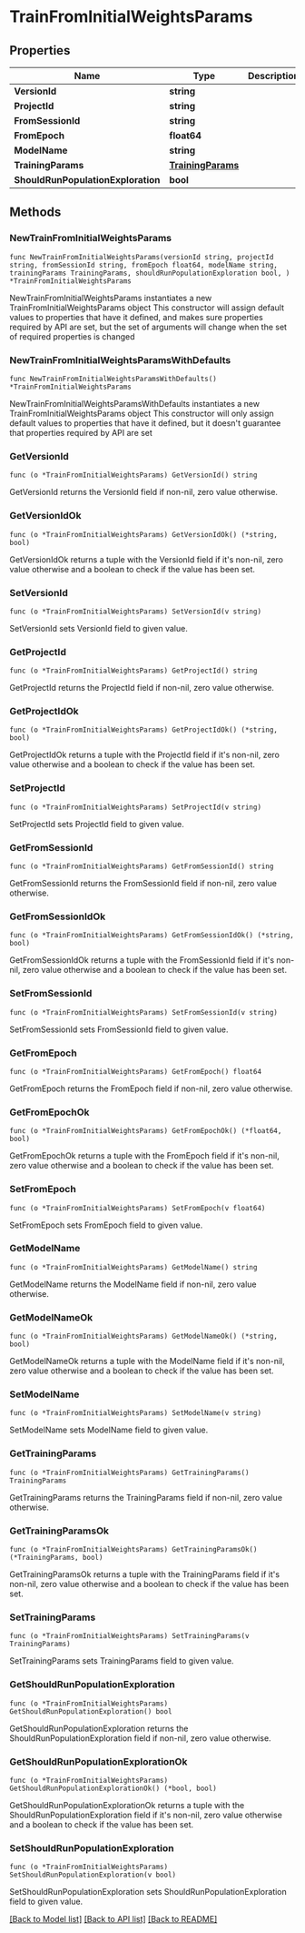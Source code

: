 # TrainFromInitialWeightsParams

## Properties

Name | Type | Description | Notes
------------ | ------------- | ------------- | -------------
**VersionId** | **string** |  | 
**ProjectId** | **string** |  | 
**FromSessionId** | **string** |  | 
**FromEpoch** | **float64** |  | 
**ModelName** | **string** |  | 
**TrainingParams** | [**TrainingParams**](TrainingParams.md) |  | 
**ShouldRunPopulationExploration** | **bool** |  | 

## Methods

### NewTrainFromInitialWeightsParams

`func NewTrainFromInitialWeightsParams(versionId string, projectId string, fromSessionId string, fromEpoch float64, modelName string, trainingParams TrainingParams, shouldRunPopulationExploration bool, ) *TrainFromInitialWeightsParams`

NewTrainFromInitialWeightsParams instantiates a new TrainFromInitialWeightsParams object
This constructor will assign default values to properties that have it defined,
and makes sure properties required by API are set, but the set of arguments
will change when the set of required properties is changed

### NewTrainFromInitialWeightsParamsWithDefaults

`func NewTrainFromInitialWeightsParamsWithDefaults() *TrainFromInitialWeightsParams`

NewTrainFromInitialWeightsParamsWithDefaults instantiates a new TrainFromInitialWeightsParams object
This constructor will only assign default values to properties that have it defined,
but it doesn't guarantee that properties required by API are set

### GetVersionId

`func (o *TrainFromInitialWeightsParams) GetVersionId() string`

GetVersionId returns the VersionId field if non-nil, zero value otherwise.

### GetVersionIdOk

`func (o *TrainFromInitialWeightsParams) GetVersionIdOk() (*string, bool)`

GetVersionIdOk returns a tuple with the VersionId field if it's non-nil, zero value otherwise
and a boolean to check if the value has been set.

### SetVersionId

`func (o *TrainFromInitialWeightsParams) SetVersionId(v string)`

SetVersionId sets VersionId field to given value.


### GetProjectId

`func (o *TrainFromInitialWeightsParams) GetProjectId() string`

GetProjectId returns the ProjectId field if non-nil, zero value otherwise.

### GetProjectIdOk

`func (o *TrainFromInitialWeightsParams) GetProjectIdOk() (*string, bool)`

GetProjectIdOk returns a tuple with the ProjectId field if it's non-nil, zero value otherwise
and a boolean to check if the value has been set.

### SetProjectId

`func (o *TrainFromInitialWeightsParams) SetProjectId(v string)`

SetProjectId sets ProjectId field to given value.


### GetFromSessionId

`func (o *TrainFromInitialWeightsParams) GetFromSessionId() string`

GetFromSessionId returns the FromSessionId field if non-nil, zero value otherwise.

### GetFromSessionIdOk

`func (o *TrainFromInitialWeightsParams) GetFromSessionIdOk() (*string, bool)`

GetFromSessionIdOk returns a tuple with the FromSessionId field if it's non-nil, zero value otherwise
and a boolean to check if the value has been set.

### SetFromSessionId

`func (o *TrainFromInitialWeightsParams) SetFromSessionId(v string)`

SetFromSessionId sets FromSessionId field to given value.


### GetFromEpoch

`func (o *TrainFromInitialWeightsParams) GetFromEpoch() float64`

GetFromEpoch returns the FromEpoch field if non-nil, zero value otherwise.

### GetFromEpochOk

`func (o *TrainFromInitialWeightsParams) GetFromEpochOk() (*float64, bool)`

GetFromEpochOk returns a tuple with the FromEpoch field if it's non-nil, zero value otherwise
and a boolean to check if the value has been set.

### SetFromEpoch

`func (o *TrainFromInitialWeightsParams) SetFromEpoch(v float64)`

SetFromEpoch sets FromEpoch field to given value.


### GetModelName

`func (o *TrainFromInitialWeightsParams) GetModelName() string`

GetModelName returns the ModelName field if non-nil, zero value otherwise.

### GetModelNameOk

`func (o *TrainFromInitialWeightsParams) GetModelNameOk() (*string, bool)`

GetModelNameOk returns a tuple with the ModelName field if it's non-nil, zero value otherwise
and a boolean to check if the value has been set.

### SetModelName

`func (o *TrainFromInitialWeightsParams) SetModelName(v string)`

SetModelName sets ModelName field to given value.


### GetTrainingParams

`func (o *TrainFromInitialWeightsParams) GetTrainingParams() TrainingParams`

GetTrainingParams returns the TrainingParams field if non-nil, zero value otherwise.

### GetTrainingParamsOk

`func (o *TrainFromInitialWeightsParams) GetTrainingParamsOk() (*TrainingParams, bool)`

GetTrainingParamsOk returns a tuple with the TrainingParams field if it's non-nil, zero value otherwise
and a boolean to check if the value has been set.

### SetTrainingParams

`func (o *TrainFromInitialWeightsParams) SetTrainingParams(v TrainingParams)`

SetTrainingParams sets TrainingParams field to given value.


### GetShouldRunPopulationExploration

`func (o *TrainFromInitialWeightsParams) GetShouldRunPopulationExploration() bool`

GetShouldRunPopulationExploration returns the ShouldRunPopulationExploration field if non-nil, zero value otherwise.

### GetShouldRunPopulationExplorationOk

`func (o *TrainFromInitialWeightsParams) GetShouldRunPopulationExplorationOk() (*bool, bool)`

GetShouldRunPopulationExplorationOk returns a tuple with the ShouldRunPopulationExploration field if it's non-nil, zero value otherwise
and a boolean to check if the value has been set.

### SetShouldRunPopulationExploration

`func (o *TrainFromInitialWeightsParams) SetShouldRunPopulationExploration(v bool)`

SetShouldRunPopulationExploration sets ShouldRunPopulationExploration field to given value.



[[Back to Model list]](../README.md#documentation-for-models) [[Back to API list]](../README.md#documentation-for-api-endpoints) [[Back to README]](../README.md)


